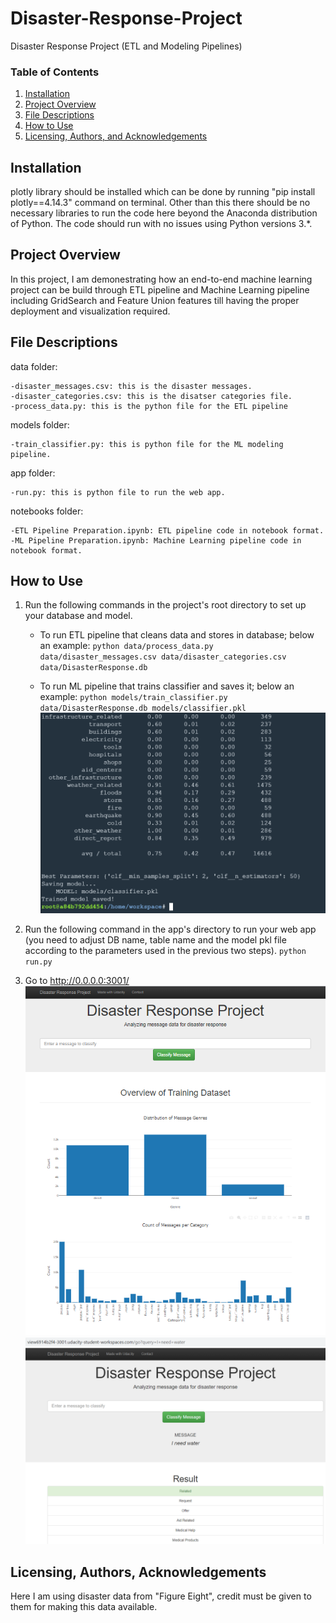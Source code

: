 # Disaster-Response-Project
Disaster Response Project (ETL and Modeling Pipelines)

### Table of Contents

1. [Installation](#installation)
2. [Project Overview](#overview)
3. [File Descriptions](#files)
4. [How to Use](#how_to_use)
5. [Licensing, Authors, and Acknowledgements](#licensing)

## Installation <a name="installation"></a>

plotly library should be installed which can be done by running "pip install plotly==4.14.3" command on terminal.
Other than this there should be no necessary libraries to run the code here beyond the Anaconda distribution of Python.  The code should run with no issues using Python versions 3.*.

## Project Overview<a name="overview"></a>

In this project, I am demonestrating how an end-to-end machine learning project can be build through ETL pipeline and Machine Learning pipeline including GridSearch and Feature Union features till having the proper deployment and visualization required.

## File Descriptions<a name="files"></a>

data folder:

    -disaster_messages.csv: this is the disaster messages.
    -disaster_categories.csv: this is the disatser categories file.
    -process_data.py: this is the python file for the ETL pipeline

models folder:

    -train_classifier.py: this is python file for the ML modeling pipeline.
    
app folder:

    -run.py: this is python file to run the web app.

notebooks folder:

    -ETL Pipeline Preparation.ipynb: ETL pipeline code in notebook format.
    -ML Pipeline Preparation.ipynb: Machine Learning pipeline code in notebook format.


## How to Use<a name="how_to_use"></a>

1. Run the following commands in the project's root directory to set up your database and model.

    - To run ETL pipeline that cleans data and stores in database; below an example:
        `python data/process_data.py data/disaster_messages.csv data/disaster_categories.csv data/DisasterResponse.db`
        
    - To run ML pipeline that trains classifier and saves it; below an example:
        `python models/train_classifier.py data/DisasterResponse.db models/classifier.pkl`
        ![Model_image](https://github.com/telayat/Disaster-Response-Project/blob/main/Pics/Model_3.PNG)

2. Run the following command in the app's directory to run your web app (you need to adjust DB name, table name and the model pkl file according to the parameters used in the previous two steps).
    `python run.py`

3. Go to http://0.0.0.0:3001/
    ![Web_image1](https://github.com/telayat/Disaster-Response-Project/blob/main/Pics/Web_4.PNG)
    ![Web_image2](https://github.com/telayat/Disaster-Response-Project/blob/main/Pics/Web_3.PNG)


## Licensing, Authors, Acknowledgements<a name="licensing"></a>

Here I am using disaster data from "Figure Eight", credit must be given to them for making this data available.





